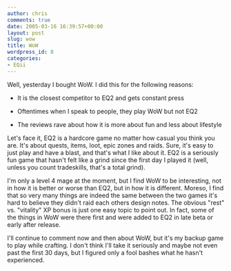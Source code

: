 ```yaml
---
author: chris
comments: true
date: 2005-03-16 16:39:57+00:00
layout: post
slug: wow
title: WoW
wordpress_id: 8
categories:
- EQii
---
```


Well, yesterday I bought WoW. I did this for the following reasons:



	
  * It is the closest competitor to EQ2 and gets constant press

	
  * Oftentimes when I speak to people, they play WoW but not EQ2

	
  * The reviews rave about how it is more about fun and less about lifestyle



Let's face it, EQ2 is a hardcore game no matter how casual you think you are. It's about quests, items, loot, epic zones and raids. Sure, it's easy to just play and have a blast, and that's what I like about it. EQ2 is a seriously fun game that hasn't felt like a grind since the first day I played it (well, unless you count tradeskills, that's a total grind).

I'm only a level 4 mage at the moment, but I find WoW to be interesting, not in how it is better or worse than EQ2, but in how it is different. Moreso, I find that so very many things are indeed the same between the two games it's hard to believe they didn't raid each others design notes. The obvious "rest" vs. "vitality" XP bonus is just one easy topic to point out. In fact, some of the things in WoW were there first and were added to EQ2 in late beta or early after release.

I'll continue to comment now and then about WoW, but it's my backup game to play while crafting. I don't think I'll take it seriously and maybe not even past the first 30 days, but I figured only a fool bashes what he hasn't experienced.


